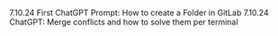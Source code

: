 7.10.24 First ChatGPT Prompt: How to create a Folder in GitLab
7.10.24 ChatGPT: Merge conflicts and how to solve them per terminal